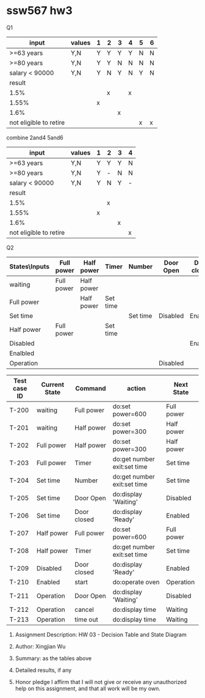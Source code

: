 # ssw567 hw3


Q1

| input                  | values      | 1  | 2   | 3   | 4   | 5   | 6   |
|------------------------|-------------|----|-----|-----|-----|-----|-----|
| \>=63 years            | Y,N | Y  | Y   | Y   | Y   | N   | N   |
| \>=80 years            | Y,N  | Y  | Y   | N   | N   | N   | N   |
| salary < 90000         | Y,N | Y  | N   | Y   | N   | Y   | N   |
| result                 |      |    |     |     |     |     |     |
| 1.5%                   |    |    | x   |     | x   |     |     |
| 1.55%                  |     | x  |     |     |     |     |     |
| 1.6%                   |      |    |     | x   |     |     |     |
| not eligible to retire |      |    |     |     |     | x   | x   |

combine 2and4 5and6

| input                  | values      | 1  | 2   | 3   | 4   |
|------------------------|-------------|----|-----|-----|-----|
| \>=63 years            | Y,N | Y  | Y   | Y   | N   |
| \>=80 years            | Y,N  | Y  | -   | N   | N   |
| salary < 90000         | Y,N | Y  | N   | Y   | -   |
| result                 |      |    |     |     |     |
| 1.5%                   |    |    | x   |     |     |
| 1.55%                  |     | x  |     |     |     |
| 1.6%                   |      |    |     | x   |     |
| not eligible to retire |      |    |     |     | x   |

Q2

| States\Inputs | Full power | Half power | Timer    | Number   | Door Open | Door closed | start     | cancel  | time out |
|---------------|------------|------------|----------|----------|-----------|-------------|-----------|---------|----------|
| waiting       | Full power | Half power |          |          |           |             |           |         |          |
| Full power    |            | Half power | Set time |          |           |             |           |         |          |
| Set time      |            |            |          | Set time | Disabled  | Enabled     |           |         |          |
| Half power    | Full power |            | Set time |          |           |             |           |         |          |
| Disabled      |            |            |          |          |           | Enabled     |           |         |          |
| Enalbled      |            |            |          |          |           |             | Operation |         |          |
| Operation     |            |            |          |          | Disabled  |             |           | Waiting | Waiting  |

| Test case ID | Current State | Command     | action                      | Next State |
|--------------|---------------|-------------|-----------------------------|------------|
| T-200        | waiting       | Full power  | do:set power=600            | Full power |
| T-201        | waiting       | Half power  | do:set power=300            | Half power |
| T-202        | Full power    | Half power  | do:set power=300            | Half power |
| T-203        | Full power    | Timer       | do:get number exit:set time | Set time   |
| T-204        | Set time      | Number	     | do:get number exit:set time | Set time	  |
| T-205        | Set time      | Door Open   | do:display 'Waiting'        | Disabled   |
| T-206        | Set time      | Door closed | do:display 'Ready'          | Enabled    |
| T-207        | Half power    | Full power  | do:set power=600            | Full power |
| T-208        | Half power    | Timer       | do:get number exit:set time | Set time   |
| T-209        | Disabled      | Door closed | do:display 'Ready'          | Enabled    |
| T-210        | Enabled       | start       | do:operate oven             | Operation  |
| T-211        | Operation     | Door Open   | do:display 'Waiting'        | Disabled   |
| T-212        | Operation     | cancel      | do:display time             | Waiting    |
| T-213        | Operation     | time out    | do:display time             | Waiting    |



1. Assignment Description: HW 03 - Decision Table and State Diagram

2. Author: Xingjian Wu

3. Summary:  as the tables above

5. Detailed results, if any

6. Honor pledge I affirm that I will not give or receive any unauthorized help on this assignment, and that all work will be my own.

